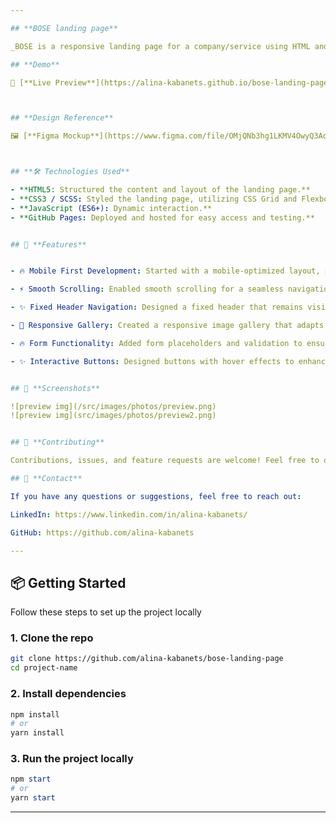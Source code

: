 ```yaml
---

## **BOSE landing page**

_BOSE is a responsive landing page for a company/service using HTML and CSS, based on a Figma design. The landing page follows a Mobile First approach, ensuring optimal user experience across devices, including mobile, tablet, and desktop. The project features a modern design with smooth scrolling, interactive elements, and a fixed header for easy navigation._

## **Demo**

🔗 [**Live Preview**](https://alina-kabanets.github.io/bose-landing-page/)



## **Design Reference**

🖼 [**Figma Mockup**](https://www.figma.com/file/OMjQNb3hg1LKMV4OwyQ3Ao/BOSE?node-id=0%3A1&t=tfAdrWUpxrkXjou7-0)



## **🛠️ Technologies Used**

- **HTML5: Structured the content and layout of the landing page.**
- **CSS3 / SCSS: Styled the landing page, utilizing CSS Grid and Flexbox for layout, as well as transitions and animations for interactive elements.**
- **JavaScript (ES6+): Dynamic interaction.**
- **GitHub Pages: Deployed and hosted for easy access and testing.**


## 🚀 **Features**


- 🔥 Mobile First Development: Started with a mobile-optimized layout, progressively enhancing the design for larger screens.

- ⚡ Smooth Scrolling: Enabled smooth scrolling for a seamless navigation experience across the page.

- ✨ Fixed Header Navigation: Designed a fixed header that remains visible as users scroll, with hover effects for interactive feedback.

- 📌 Responsive Gallery: Created a responsive image gallery that adapts to screen sizes, maintaining image quality and layout integrity.

- 🔥 Form Functionality: Added form placeholders and validation to ensure user input accuracy, with focus on usability and accessibility.

- ✨ Interactive Buttons: Designed buttons with hover effects to enhance user interaction and provide a modern look and feel.


## 📸 **Screenshots**

![preview img](/src/images/photos/preview.png)
![preview img](src/images/photos/preview2.png)


## 🤝 **Contributing**

Contributions, issues, and feature requests are welcome! Feel free to open a pull request or submit feedback.

## 📧 **Contact**

If you have any questions or suggestions, feel free to reach out:

LinkedIn: https://www.linkedin.com/in/alina-kabanets/

GitHub: https://github.com/alina-kabanets

---
```



## 📦 **Getting Started**

Follow these steps to set up the project locally

### 1\. **Clone the repo**

```bash
git clone https://github.com/alina-kabanets/bose-landing-page
cd project-name
```

### 2\. **Install dependencies**

```bash
npm install
# or
yarn install
```

### **3\. Run the project locally**

```powershell
npm start
# or
yarn start
```

---
